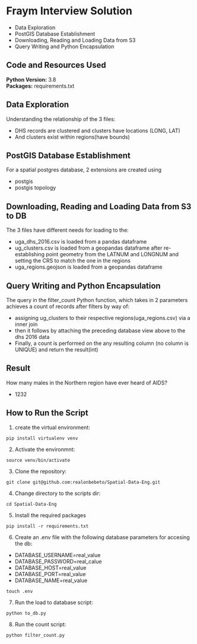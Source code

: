 # Fraym Interview Solution

* Data Exploration
* PostGIS Database Establishment
* Downloading, Reading and Loading Data from S3 
* Query Writing and Python Encapsulation 

## Code and Resources Used 
**Python Version:** 3.8  
**Packages:** requirements.txt 


## Data Exploration
Understanding the relationship of the 3 files:

*	DHS records are clustered and clusters have locations (LONG, LAT)
*   And clusters exist within regions(have bounds)

## PostGIS Database Establishment
For a spatial postgres database, 2 extensions are created using

*	postgis
*   postgis topology

## Downloading, Reading and Loading Data from S3 to DB
The 3 files have different needs for loading to the:

*	uga_dhs_2016.csv is loaded from a pandas dataframe
*   ug_clusters.csv is loaded from a geopandas dataframe after re-establishing point geometry from the LATNUM and LONGNUM and setting the CRS to match the one in the regions
*   uga_regions.geojson is loaded from a geopandas dataframe 


## Query Writing and Python Encapsulation
The query in the filter_count Python function, which takes in 2 parameters achieves a count of records after filters by way of:

*   assigning ug_clusters to their respective regions(uga_regions.csv) via a inner join
*   then it follows by attaching the preceding database view above to the dhs 2016 data
*   Finally, a count is performed on the any resulting column (no column is UNIQUE) and return the result(int)

## Result
How many males in the Northern region have ever heard of AIDS?

*   1232


## How to Run the Script
1. create the virtual environment:
```
pip install virtualenv venv
```
2. Activate the environmnt:
```
source venv/bin/activate
```
3. Clone the repository:
```
git clone git@github.com:realonbebeto/Spatial-Data-Eng.git
```
4. Change directory to the scripts dir:
```
cd Spatial-Data-Eng
```
5. Install the required packages
```
pip install -r requirements.txt
```
6. Create an .env file with the following database parameters for accesing the db:
* DATABASE_USERNAME=real_value
* DATABASE_PASSWORD=real_calue
* DATABASE_HOST=real_value
* DATABASE_PORT=real_value
* DATABASE_NAME=real_value
```
touch .env
```
7. Run the load to database script:
```
python to_db.py
```
8. Run the count script:
```
python filter_count.py
```
